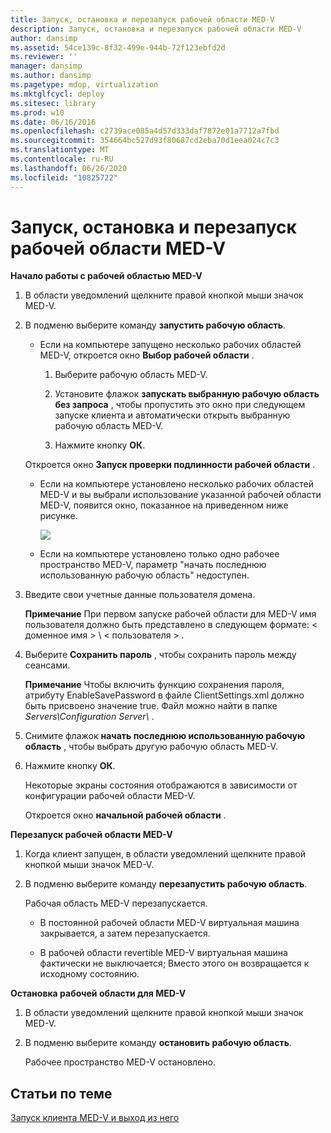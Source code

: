 ```yaml
---
title: Запуск, остановка и перезапуск рабочей области MED-V
description: Запуск, остановка и перезапуск рабочей области MED-V
author: dansimp
ms.assetid: 54ce139c-8f32-499e-944b-72f123ebfd2d
ms.reviewer: ''
manager: dansimp
ms.author: dansimp
ms.pagetype: mdop, virtualization
ms.mktglfcycl: deploy
ms.sitesec: library
ms.prod: w10
ms.date: 06/16/2016
ms.openlocfilehash: c2739ace085a4d57d333daf7872e01a7712a7fbd
ms.sourcegitcommit: 354664bc527d93f80687cd2eba70d1eea024c7c3
ms.translationtype: MT
ms.contentlocale: ru-RU
ms.lasthandoff: 06/26/2020
ms.locfileid: "10825722"
---
```

# Запуск, остановка и перезапуск рабочей области MED-V


**Начало работы с рабочей областью MED-V**

1.  В области уведомлений щелкните правой кнопкой мыши значок MED-V.

2.  В подменю выберите команду **запустить рабочую область**.

    -   Если на компьютере запущено несколько рабочих областей MED-V, откроется окно **Выбор рабочей области** .

        1.  Выберите рабочую область MED-V.

        2.  Установите флажок **запускать выбранную рабочую область без запроса** , чтобы пропустить это окно при следующем запуске клиента и автоматически открыть выбранную рабочую область MED-V.

        3.  Нажмите кнопку **ОК**.

    Откроется окно **Запуск проверки подлинности рабочей области** .

    -   Если на компьютере установлено несколько рабочих областей MED-V и вы выбрали использование указанной рабочей области MED-V, появится окно, показанное на приведенном ниже рисунке.

        ![](images/medv-logon.gif)

    -   Если на компьютере установлено только одно рабочее пространство MED-V, параметр "начать последнюю использованную рабочую область" недоступен.

3.  Введите свои учетные данные пользователя домена.

    **Примечание**  При первом запуске рабочей области для MED-V имя пользователя должно быть представлено в следующем формате: &lt; доменное имя &gt; \\ &lt; пользователя &gt; .

     

4.  Выберите **Сохранить пароль** , чтобы сохранить пароль между сеансами.

    **Примечание**  Чтобы включить функцию сохранения пароля, атрибуту EnableSavePassword в файле ClientSettings.xml должно быть присвоено значение true. Файл можно найти в папке *Servers\\Configuration Server\\* .

     

5.  Снимите флажок **начать последнюю использованную рабочую область** , чтобы выбрать другую рабочую область MED-V.

6.  Нажмите кнопку **ОК**.

    Некоторые экраны состояния отображаются в зависимости от конфигурации рабочей области MED-V.

    Откроется окно **начальной рабочей области** .

**Перезапуск рабочей области MED-V**

1.  Когда клиент запущен, в области уведомлений щелкните правой кнопкой мыши значок MED-V.

2.  В подменю выберите команду **перезапустить рабочую область**.

    Рабочая область MED-V перезапускается.

    -   В постоянной рабочей области MED-V виртуальная машина закрывается, а затем перезапускается.

    -   В рабочей области revertible MED-V виртуальная машина фактически не выключается; Вместо этого он возвращается к исходному состоянию.

**Остановка рабочей области для MED-V**

1.  В области уведомлений щелкните правой кнопкой мыши значок MED-V.

2.  В подменю выберите команду **остановить рабочую область**.

    Рабочее пространство MED-V остановлено.

## Статьи по теме


[Запуск клиента MED-V и выход из него](how-to-start-and-exit-the-med-v-client.md)

 

 





